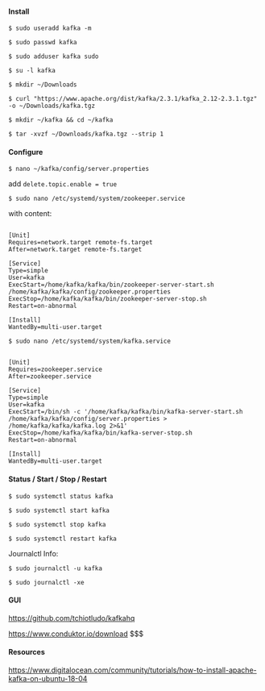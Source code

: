 #### Install

``$ sudo useradd kafka -m``

``$ sudo passwd kafka``

``$ sudo adduser kafka sudo``

``$ su -l kafka``

``$ mkdir ~/Downloads``

``$ curl "https://www.apache.org/dist/kafka/2.3.1/kafka_2.12-2.3.1.tgz" -o ~/Downloads/kafka.tgz``

``$ mkdir ~/kafka && cd ~/kafka``

``$ tar -xvzf ~/Downloads/kafka.tgz --strip 1``

#### Configure

``$ nano ~/kafka/config/server.properties``

add ``delete.topic.enable = true``

``$ sudo nano /etc/systemd/system/zookeeper.service``

with content:

```

[Unit]
Requires=network.target remote-fs.target
After=network.target remote-fs.target

[Service]
Type=simple
User=kafka
ExecStart=/home/kafka/kafka/bin/zookeeper-server-start.sh /home/kafka/kafka/config/zookeeper.properties
ExecStop=/home/kafka/kafka/bin/zookeeper-server-stop.sh
Restart=on-abnormal

[Install]
WantedBy=multi-user.target

```

``$ sudo nano /etc/systemd/system/kafka.service``

```

[Unit]
Requires=zookeeper.service
After=zookeeper.service

[Service]
Type=simple
User=kafka
ExecStart=/bin/sh -c '/home/kafka/kafka/bin/kafka-server-start.sh /home/kafka/kafka/config/server.properties > /home/kafka/kafka/kafka.log 2>&1'
ExecStop=/home/kafka/kafka/bin/kafka-server-stop.sh
Restart=on-abnormal

[Install]
WantedBy=multi-user.target

```

#### Status / Start / Stop / Restart

``$ sudo systemctl status kafka``

``$ sudo systemctl start kafka``

``$ sudo systemctl stop kafka``

``$ sudo systemctl restart kafka``

Journalctl Info:

``$ sudo journalctl -u kafka``

``$ sudo journalctl -xe``

#### GUI

https://github.com/tchiotludo/kafkahq

https://www.conduktor.io/download $$$

#### Resources

https://www.digitalocean.com/community/tutorials/how-to-install-apache-kafka-on-ubuntu-18-04
